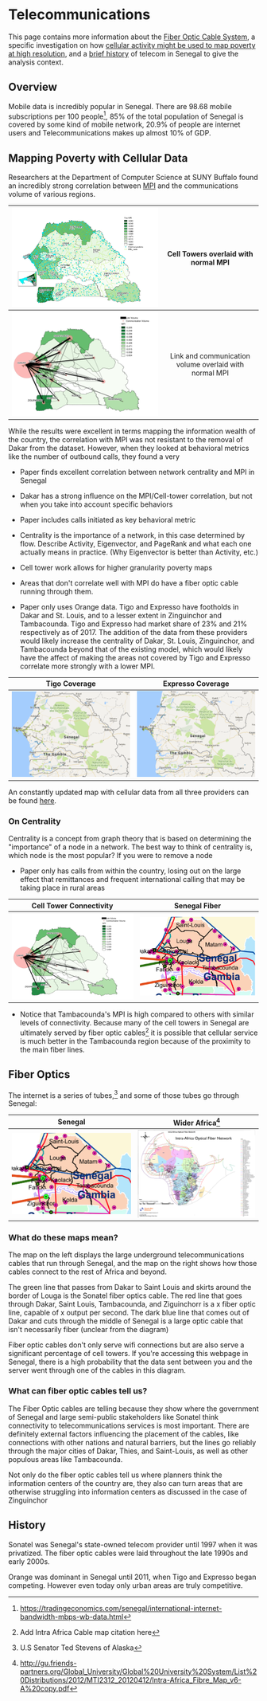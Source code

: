 # Telecommunications

This page contains more information about the [Fiber Optic Cable System](#fiber-optics), a specific investigation on how [cellular activity might be used to map poverty at high resolution](#mapping-poverty-with-cellular-data), and a [brief history](#history) of telecom in Senegal to give the analysis context.

## Overview
Mobile data is incredibly popular in Senegal. There are 98.68 mobile subscriptions per 100 people[^12], 85% of the total population of Senegal is covered by some kind of mobile network, 20.9% of people are internet users and Telecommunications makes up almost 10% of GDP.

## Mapping Poverty with Cellular Data
Researchers at the Department of Computer Science at SUNY Buffalo found an incredibly strong correlation between [MPI](index.md#what-do-we-mean-by-inequality-and-how-do-we-measure-it) and the communications volume of various regions.

| ![Senegal Cell Towers](./Resources/Telecom/Telecom_Maps/Cell_Towers_Senegal.png) | Cell Towers overlaid with normal MPI |
|:--:|:--:|
| ![Cell Towers and Poverty](./Resources/Telecom/Telecom_Maps/Poverty_and_Cell_Towers.png)| Link and communication volume overlaid with normal MPI |

While the results were excellent in terms mapping the information wealth of the country, the correlation with MPI was not resistant to the removal of Dakar from the dataset. However, when they looked at behavioral metrics like the number of outbound calls, they found a very  

- Paper finds excellent correlation between network centrality and MPI in Senegal

- Dakar has a strong influence on the MPI/Cell-tower correlation, but not when you take into account specific behaviors

- Paper includes calls initiated as key behavioral metric

- Centrality is the importance of a network, in this case determined by flow. Describe Activity, Eigenvector, and PageRank and what each one actually means in practice. (Why Eigenvector is better than Activity, etc.)

- Cell tower work allows for higher granularity poverty maps

- Areas that don't correlate well with MPI do have a fiber optic cable running through them.

- Paper only uses Orange data. Tigo and Expresso have footholds in Dakar and St. Louis, and to a lesser extent in Zinguinchor and Tambacounda. Tigo and Expresso had market share of 23% and 21% respectively as of 2017. The addition of the data from these providers would likely increase the centrality of Dakar, St. Louis, Zinguinchor, and Tambacounda beyond that of the existing model, which would likely have the affect of making the areas not covered by Tigo and Expresso correlate more strongly with a lower MPI.

| Tigo Coverage | Expresso Coverage |
|:--:|:--:|
| ![Cell Towers and Poverty](./Resources/Telecom/Telecom_Maps/Tigo_Map_Large.png)| ![Cell Towers and Poverty](./Resources/Telecom/Telecom_Maps/Expresso_Map_Large.png)|

An constantly updated map with cellular data from all three providers can be found [here](https://www.nperf.com/en/map/SN/-/49.Orange/signal/?ll=14.33651725732605&lg=-14.466950836181695&zoom=7).

### On Centrality
Centrality is a concept from graph theory that is based on determining the "importance" of a node in a network. The best way to think of centrality is, which node is the most popular? If you were to remove a node

- Paper only has calls from within the country, losing out on the large effect that remittances and frequent international calling that may be taking place in rural areas

| Cell Tower Connectivity |  Senegal Fiber |
|:--:|:--:|
| ![Cell Towers and Poverty](./Resources/Telecom/Telecom_Maps/Poverty_and_Cell_Towers.png) | ![Senegal Telecom Cable Map](./Resources/Telecom/Telecom_Maps/senegal_fiber_small.png) |

- Notice that Tambacounda's MPI is high compared to others with similar levels of connectivity. Because many of the cell towers in Senegal are ultimately served by fiber optic cables[^2] it is possible that cellular service is much better in the Tambacounda region because of the proximity to the main fiber lines.


## Fiber Optics
The internet is a series of tubes,[^1] and some of those tubes go through Senegal:

| Senegal | Wider Africa[^3] |
|--|--|
| ![Senegal Telecom Cable Map](./Resources/Telecom/Telecom_Maps/Senegal_Fiber.png) | ![Intra-Africa Optical Fiber Network](./Resources/Telecom/Telecom_Maps/Africa_Fiber.png) |

### What do these maps mean?

The map on the left displays the large underground telecommunications cables that run through Senegal, and the map on the right shows how those cables connect to the rest of Africa and beyond.

The green line that passes from Dakar to Saint Louis and skirts around the border of Louga is the Sonatel fiber optics cable. The red line that goes through Dakar, Saint Louis, Tambacounda, and Ziguinchorr is a x fiber optic line, capable of x output per second.
The dark blue line that comes out of Dakar and cuts through the middle of Senegal is a large optic cable that isn't necessarily fiber (unclear from the diagram)

Fiber optic cables don't only serve wifi connections but are also serve a significant percentage of cell towers. If you're accessing this webpage in Senegal, there is a high probability that the data sent between you and the server went through one of the cables in this diagram.

### What can fiber optic cables tell us?
The Fiber Optic cables are telling because they show where the government of Senegal and large semi-public stakeholders like Sonatel think connectivity to telecommunications services is most important. There are definitely external factors influencing the placement of the cables, like connections with other nations and natural barriers, but the lines go reliably through the major cities of Dakar, Thies, and Saint-Louis, as well as other populous areas like Tambacounda.

Not only do the fiber optic cables tell us where planners think the information centers of the country are, they also can turn areas that are otherwise struggling into information centers as discussed in the case of Zinguinchor

## History
Sonatel was Senegal's state-owned telecom provider until 1997 when it was privatized. The fiber optic cables were laid throughout the late 1990s and early 2000s.

Orange was dominant in Senegal until 2011, when Tigo and Expresso began competing. However even today only urban areas are truly competitive.

[^12]: https://tradingeconomics.com/senegal/international-internet-bandwidth-mbps-wb-data.html
[^1]: U.S Senator Ted Stevens of Alaska
[^2]: Add Intra Africa Cable map citation here
[^3]:http://gu.friends-partners.org/Global_University/Global%20University%20System/List%20Distributions/2012/MTI2312_20120412/Intra-Africa_Fibre_Map_v6-A%20copy.pdf
[^4]:https://www.cia.gov/library/publications/the-world-factbook/fields/2124.html
